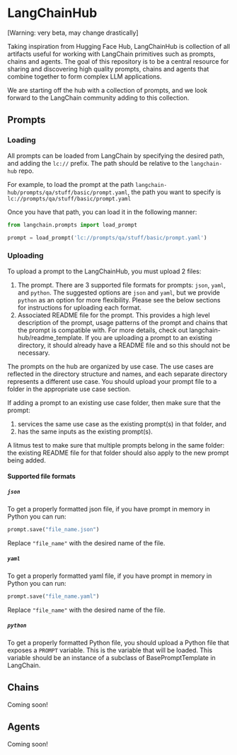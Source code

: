 # LangChainHub

[Warning: very beta, may change drastically]

Taking inspiration from Hugging Face Hub, LangChainHub is collection of all artifacts useful for working with LangChain primitives such as prompts, chains and agents. The goal of this repository is to be a central resource for sharing and discovering high quality prompts, chains and agents that combine together to form complex LLM applications.

We are starting off the hub with a collection of prompts, and we look forward to the LangChain community adding to this collection.

## Prompts

### Loading

All prompts can be loaded from LangChain by specifying the desired path, and adding the `lc://` prefix. The path should be relative to the `langchain-hub` repo.

For example, to load the prompt at the path `langchain-hub/prompts/qa/stuff/basic/prompt.yaml`, the path you want to specify is `lc://prompts/qa/stuff/basic/prompt.yaml`

Once you have that path, you can load it in the following manner:

```python
from langchain.prompts import load_prompt

prompt = load_prompt('lc://prompts/qa/stuff/basic/prompt.yaml')
```

### Uploading

To upload a prompt to the LangChainHub, you must upload 2 files:
1. The prompt. There are 3 supported file formats for prompts: `json`, `yaml`, and `python`. The suggested options are `json` and `yaml`, but we provide `python` as an option for more flexibility. Please see the below sections for instructions for uploading each format.
2. Associated README file for the prompt. This provides a high level description of the prompt, usage patterns of the prompt and chains that the prompt is compatible with. For more details, check out langchain-hub/readme_template.
   If you are uploading a prompt to an existing directory, it should already have a README file and so this should not be necessary.


The prompts on the hub are organized by use case. The use cases are reflected in the directory structure and names, and each separate directory represents a different use case. You should upload your prompt file to a folder in the appropriate use case section.


If adding a prompt to an existing use case folder, then make sure that the prompt:
1. services the same use case as the existing prompt(s) in that folder, and
2. has the same inputs as the existing prompt(s).

A litmus test to make sure that multiple prompts belong in the same folder: the existing README file for that folder should also apply to the new prompt being added.


#### Supported file formats

##### `json`
To get a properly formatted json file, if you have prompt in memory in Python you can run:
```python
prompt.save("file_name.json")
```

Replace `"file_name"` with the desired name of the file.

##### `yaml`
To get a properly formatted yaml file, if you have prompt in memory in Python you can run:
```python
prompt.save("file_name.yaml")
```

Replace `"file_name"` with the desired name of the file.


##### `python`
To get a properly formatted Python file, you should upload a Python file that exposes a `PROMPT` variable.
This is the variable that will be loaded.
This variable should be an instance of a subclass of BasePromptTemplate in LangChain.


## Chains

Coming soon!


## Agents

Coming soon!